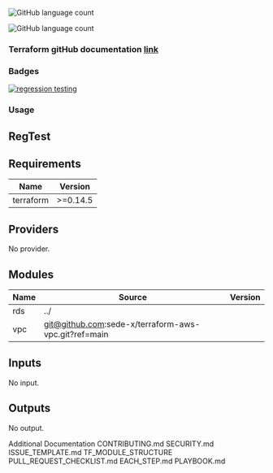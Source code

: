 ![GitHub language count](https://img.shields.io/github/languages/count/ckummari/ck)

![GitHub language count](https://img.shields.io/github/languages/count/sede-x/terraform-aws-rds)

### Terraform gitHub documentation [link](https://github.com/terraform-aws-modules)

### Badges
[![regression testing](https://github.com/sede-x/terraform-aws-rds/actions/workflows/regression-testing.yml/badge.svg)](https://github.com/sede-x/terraform-aws-rds/actions/workflows/regression-testing.yml)

### Usage
## RegTest

<!--- BEGIN_TF_DOCS --->
## Requirements

| Name | Version |
|------|---------|
| terraform | >=0.14.5 |

## Providers

No provider.

## Modules

| Name | Source | Version |
|------|--------|---------|
| rds | ../ |  |
| vpc | git@github.com:sede-x/terraform-aws-vpc.git?ref=main |  |

## Inputs

No input.

## Outputs

No output.

<!--- END_TF_DOCS --->

<!--- START_FOOTER --->
Additional Documentation
CONTRIBUTING.md
SECURITY.md
ISSUE_TEMPLATE.md
TF_MODULE_STRUCTURE
PULL_REQUEST_CHECKLIST.md
EACH_STEP.md
PLAYBOOK.md
<!--- END_FOOTER --->

